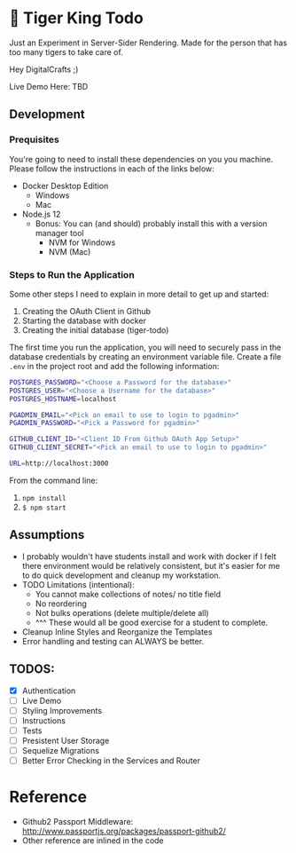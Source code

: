 # 🐅 Tiger King Todo
Just an Experiment in Server-Sider Rendering. Made for the person that has too many tigers to take care of.

Hey DigitalCrafts ;) 

Live Demo Here: TBD

## Development

### Prequisites

You're going to need to install these dependencies on you you machine. Please follow the instructions in each of the links below:
- Docker Desktop Edition
    - Windows
    - Mac
- Node.js 12
    - Bonus: You can (and should) probably install this with a version manager tool
        - NVM for Windows
        - NVM (Mac)

### Steps to Run the Application

Some other steps I need to explain in more detail to get up and started:
1. Creating the OAuth Client in Github
1. Starting the database with docker
1. Creating the initial database (tiger-todo)

The first time you run the application, you will need to securely pass in the database credentials by creating an environment variable file. Create a file `.env` in the project root and add the following information:

```bash
POSTGRES_PASSWORD="<Choose a Password for the database>"
POSTGRES_USER="<Choose a Username for the database>"
POSTGRES_HOSTNAME=localhost

PGADMIN_EMAIL="<Pick an email to use to login to pgadmin>"
PGADMIN_PASSWORD="<Pick a Password for pgadmin>"

GITHUB_CLIENT_ID="<Client ID From Github OAuth App Setup>"
GITHUB_CLIENT_SECRET="<Pick an email to use to login to pgadmin>"

URL=http://localhost:3000
```

From the command line:
1. `npm install`
1. `$ npm start`

## Assumptions
- I probably wouldn't have students install and work with docker if I felt there environment would be relatively consistent, but it's easier for me to do quick development and cleanup my workstation.
- TODO Limitations (intentional):
    - You cannot make collections of notes/ no title field
    - No reordering
    - Not bulks operations (delete multiple/delete all)
    - ^^^ These would all be good exercise for a student to complete.
- Cleanup Inline Styles and Reorganize the Templates
- Error handling and testing can ALWAYS be better.


## TODOS:
- [X] Authentication
- [ ] Live Demo
- [ ] Styling Improvements
- [ ] Instructions
- [ ] Tests
- [ ] Presistent User Storage
- [ ] Sequelize Migrations
- [ ] Better Error Checking in the Services and Router

# Reference
* Github2 Passport Middleware: http://www.passportjs.org/packages/passport-github2/
* Other reference are inlined in the code
